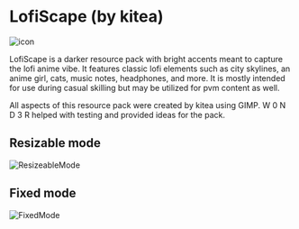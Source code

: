 # LofiScape (by kitea)

![icon](https://i.imgur.com/aQvJsqH.png)

LofiScape is a darker resource pack with bright accents meant to capture the lofi anime vibe. It features classic lofi elements such as city skylines, an anime girl, cats, music notes, headphones, and more. It is mostly intended for use during casual skilling but may be utilized for pvm content as well.

All aspects of this resource pack were created by kitea using GIMP. W 0 N D 3 R helped with testing and provided ideas for the pack.

## Resizable mode
![ResizeableMode](https://i.imgur.com/pHjzpRV.png)

## Fixed mode
![FixedMode](https://i.imgur.com/dvwGztr.png)